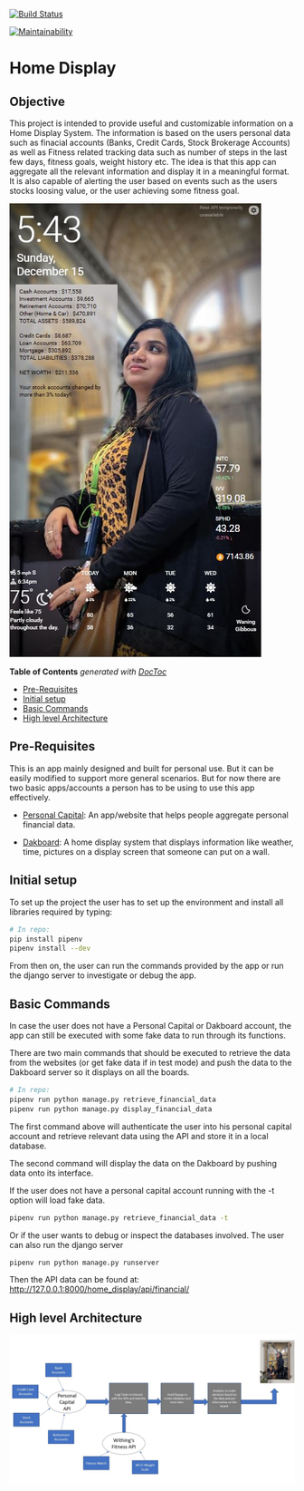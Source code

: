[![Build Status](https://travis-ci.com/shk305/Home_Display_Project.svg?branch=master)](https://travis-ci.com/shk305/Home_Display_Project)

[![Maintainability](https://api.codeclimate.com/v1/badges/ed08d3b62bf4028200d3/maintainability)](https://codeclimate.com/github/shk305/Home_Display_Project/maintainability)


# Home Display



## Objective

This project is intended to provide useful and customizable information on a Home Display System.
The information is based on the users personal data such as finacial accounts (Banks, Credit Cards, Stock Brokerage Accounts) as well as Fitness related tracking data such as number of steps in the last few days, fitness goals, weight history etc.
The idea is that this app can aggregate all the relevant information and display it in a meaningful format. It is also capable of alerting the user based on events such as the users stocks loosing value, or the user achieving some fitness goal.  

![Alt text](images/Stock_Account_Changed.JPG?raw="Title1")

<!-- START doctoc generated TOC please keep comment here to allow auto update -->
<!-- DON'T EDIT THIS SECTION, INSTEAD RE-RUN doctoc TO UPDATE -->
**Table of Contents**  *generated with [DocToc](https://github.com/thlorenz/doctoc)*

- [Pre-Requisites](#pre-requisites)
- [Initial setup](#initial-setup)
- [Basic Commands](#basic-commands)
- [High level Architecture](#high-level-architecture)

<!-- END doctoc generated TOC please keep comment here to allow auto update -->

## Pre-Requisites
This is an app mainly designed and built for personal use. But it can be easily modified to support more 
general scenarios. But for now there are two basic apps/accounts a person has to be using to use this app effectively.

* [Personal Capital](https://www.personalcapital.com/): An app/website that helps people aggregate personal financial data.

* [Dakboard](https://dakboard.com/site/): A home display system that displays information like weather, time, pictures on a display screen
that someone can put on a wall.

## Initial setup
To set up the project the user has to set up the environment and install all libraries required by typing:

```bash
# In repo:
pip install pipenv 
pipenv install --dev
```
From then on, the user can run the commands provided by the app or run the django server to investigate
or debug the app. 

## Basic Commands 
In case the user does not have a Personal Capital or Dakboard account, the app can still be executed with some fake data to run through its functions.

There are two main commands that should be executed to retrieve the data from the websites (or get fake data if in test mode)
and push the data to the Dakboard server so it displays on all the boards.
 
```bash
# In repo:
pipenv run python manage.py retrieve_financial_data 
pipenv run python manage.py display_financial_data
```
The first command above will authenticate the user into his personal capital account and retrieve relevant data using the API
and store it in a local database.

The second command will display the data on the Dakboard by pushing data onto its interface.
 
 
If the user does not have a personal capital account running with the -t option will load fake data.
```bash
pipenv run python manage.py retrieve_financial_data -t
```
Or if the user wants to debug or inspect the databases involved. The user can also run the django server
```bash
pipenv run python manage.py runserver
```
Then the API data can be found at: 
http://127.0.0.1:8000/home_display/api/financial/



## High level Architecture

![Alt text](images/Architecture.JPG?raw="Title2")
